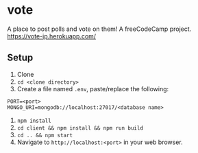# vote
A place to post polls and vote on them! A freeCodeCamp project.
https://vote-jp.herokuapp.com/

## Setup
1. Clone
1. `cd <clone directory>`
1. Create a file named `.env`, paste/replace the following:
```
PORT=<port>
MONGO_URI=mongodb://localhost:27017/<database name>
```
1. `npm install`
1. `cd client && npm install && npm run build`
1. `cd .. && npm start`
1. Navigate to `http://localhost:<port>` in your web browser.
